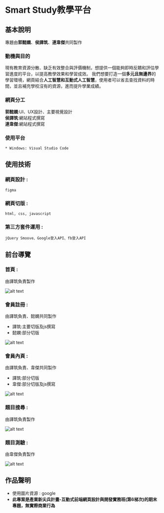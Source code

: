 # Smart Study教學平台

## 基本說明
專題由**郭懿嫻**、**侯譯筑**、**連韋傑**共同製作
### 動機與目的
現有教育資源分散、缺乏有效整合與評價機制，想提供一個能夠即時反饋和評估學習進度的平台，以提高教學效果和學習成效。
我們想要打造一個**多元且無邊界**的學習環境，網頁結合**人工智慧和互動式人工智慧**，使用者可以省去查找資料的時間，並且補充學校沒有的資源，進而提升學業成績。
### 網頁分工
**郭懿嫻**:UI、UX設計、主要視覺設計\
**侯譯筑**:網站程式撰寫\
**連韋傑**:網站程式撰寫


	
	
### 使用平台
	* Windows: Visual Studio Code
## 使用技術
### 網頁設計 :
	figma
### 網頁切版 :
	html, css, javascript
### 第三方套件運用 :
	jQuery Smoove、Google登入API、fb登入API
## 前台導覽

### 首頁 : 
由譯筑負責製作

![alt text](image.png)

### 會員註冊 : 
由譯筑負責、懿嫻共同製作
* 譯筑:主要切版及js撰寫
* 懿嫻:部分切版

![alt text](image-3.png)

### 會員內頁 : 
由譯筑負責、韋傑共同製作
* 譯筑:部分切版
* 韋傑:部分切版及js撰寫

![alt text](image-1.png)

### 題目搜尋 : 
由譯筑負責製作

![alt text](image-4.png)

### 題目測驗 : 
由韋傑負責製作

![alt text](image-2.png)

## 作品聲明

* 使用圖片資源 : google
*  **此專案是產業新尖兵計畫-互動式前端網頁設計與開發實務班(第6梯次)的期末專題，無實際商業行為**